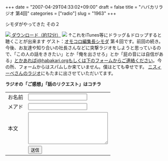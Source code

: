 +++
date = "2007-04-29T04:33:02+09:00"
draft = false
title = "ハバカリラジオ 第4回"
categories = ["radio"]
slug = "1963"
+++

シモダがやってきた その２
<script type="text/javascript" src="http://hbkr.jp/omocoro/omopla/userlib/swfTagWriter/swfTagWriter.js"></script><script type="text/javascript">var swf = new jp.catalase.SwfTagWriter('http://hbkr.jp/omocoro/omopla/omopla2.swf', 'omopla', 305, 115);swf.addFlashVars('fname', 'http://hbkr.jp/radio/hbkr004.mp3');swf.addFlashVars('user', 'hbkr');swf.writeHTML();</script>
<a href="http://hbkr.jp/radio/hbkr004.mp3"><img src="http://hbkr.jp/img/page_save.gif"> ダウンロード（約12分）</a>
<a href="http://podfeed.podcastjuice.jp/app/rss_convert.cgi?url=http%3A%2F%2Fieiriblog%2Ejugem%2Ejp%2F"><img src="http://podfeed.podcastjuice.jp/app/counter.cgi?id=17591&type=count&pattern=1"/></a>
↑これをiTunes等にドラッグ＆ドロップすると聴くことが出来ます
ゲスト：<a href="http://blog.melpo.jp/" target="_blank">オモコロ編集長シモダ</a>
第４回です。前回の続き。
今後、お友達や知り合いの社長さんなどに突撃ラジオをしようと思っているので、「この人の話をききたい」とか「俺を出させろ」とか「屁の音には自信がある」とかあればi@habakari.orgもしくは下のフォームからご連絡ください。今の所、フォームからはスパムしか来ていません。僕はとても幸せです。
<a href="http://ikikata.jugem.jp/?eid=12" target="_blank">ニスィーベさんのラジオ</a>にもたまに出させていただいてます。
<div style="font-weight:bold; ">ラジオの「ご感想」「話のリクエスト」はコチラ</div>
<form method="post" action="http://hbkr.jp/radio/radio.php"><table><tr><td>お名前</td><td><input type="text" name="name"></td></tr><tr><td>メアド</td><td><input type="text" name="mail"></td></tr><tr><td>本文</td><td><textarea style="width: 250px; height:100px;" name="text"></textarea></td></tr><tr><td>&nbsp;</td><td><input type="submit" value="送信"></td></tr></table></form>
